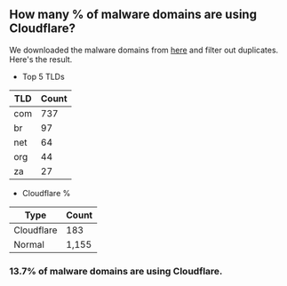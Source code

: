 ## How many % of malware domains are using Cloudflare?


We downloaded the malware domains from [here](https://urlhaus.abuse.ch) and filter out duplicates.
Here's the result.


[//]: # (start replacement)


- Top 5 TLDs

| TLD | Count |
| --- | --- |
| com | 737 |
| br | 97 |
| net | 64 |
| org | 44 |
| za | 27 |


- Cloudflare %

| Type | Count |
| --- | --- |
| Cloudflare | 183 |
| Normal | 1,155 |


### 13.7% of malware domains are using Cloudflare.